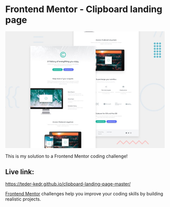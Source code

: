 # Frontend Mentor - Clipboard landing page

![Design preview for the Clipboard landing page coding challenge](./design/desktop-preview.jpg)

This is my solution to a Frontend Mentor coding challenge!

## Live link:
https://teder-kedr.github.io/clipboard-landing-page-master/

[Frontend Mentor](https://www.frontendmentor.io) challenges help you improve your coding skills by building realistic projects.
